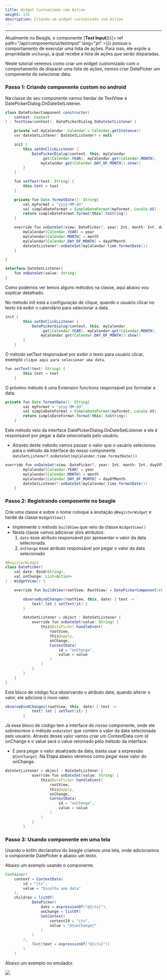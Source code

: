 ```yaml
---
title: Widget Customizado com Action
weight: 134
description: Criando um widget customizado com Action
---
```


---

Atualmente no Beagle, o componente [**Text Input**]({{< ref path="/api/components/ui/textinput" lang="pt" >}}) possue o comportamento de executar uma lista de ações. Para isso, ele expõe a propriedade `onChange`, a qual recebe a lista de ações que serão disparadas.

Neste tutorial veremos como criar um widget customizado com o comportamento de disparar uma lista de ações, iremos criar DatePicker um componente de selecionar data.

### Passo 1: Criando componente custom no android

Na classe do seu componente vamos herdar de TextView e DatePickerDialog.OnDateSetListener.

```java
class DatePickerComponent constructor(
    context: Context
) : TextView(context), DatePickerDialog.OnDateSetListener {

    private val myCalendar: Calendar = Calendar.getInstance()
    var dateSetListener: DateSetListener? = null

    init {
        this.setOnClickListener {
            DatePickerDialog(context, this, myCalendar
                .get(Calendar.YEAR), myCalendar.get(Calendar.MONTH),
                myCalendar.get(Calendar.DAY_OF_MONTH)).show()
        }
    }

    fun setText(text: String) {
        this.text = text
    }

    private fun Date.formatDate(): String{
        val myFormat = "yyyy-MM-dd"
        val simpleDateFormat = SimpleDateFormat(myFormat, Locale.US)
        return simpleDateFormat.format(this).toString()
    }

    override fun onDateSet(view: DatePicker?, year: Int, month: Int, dayOfMonth: Int) {
        myCalendar[Calendar.YEAR] = year
        myCalendar[Calendar.MONTH] = month
        myCalendar[Calendar.DAY_OF_MONTH] = dayOfMonth
        dateSetListener?.onDateSet(myCalendar.time.formatDate())
    }

}

interface DateSetListener{
    fun onDateSet(value: String)
}
```

Como podemos ver temos alguns métodos na classe, aqui abaixo vou explicar detalhado.
 
No método init está a configuração de clique, quando o usuário clicar no texto irá exibir o calendário para selecionar a data.

```java
init {
        this.setOnClickListener {
            DatePickerDialog(context, this, myCalendar
                .get(Calendar.YEAR), myCalendar.get(Calendar.MONTH),
                myCalendar.get(Calendar.DAY_OF_MONTH)).show()
        }
    }
```

O método setText responsável por exibir o texto para usuário clicar, exemplo `clique aqui para selecionar uma data`.

```java
fun setText(text: String) {
        this.text = text
    }
```

O próximo método é uma Extension functions responsável por formatar a data.

```java
private fun Date.formatDate(): String{
        val myFormat = "yyyy-MM-dd"
        val simpleDateFormat = SimpleDateFormat(myFormat, Locale.US)
        return simpleDateFormat.format(this).toString()
    }
```

Este método veio da interface DatePickerDialog.OnDateSetListener e ele é responsável por pegar a data selecionada pelo usuário.

* Através deste método vamos passar o valor que o usuário selecionou para o método da interface do nosso componente `dateSetListener?.onDateSet(myCalendar.time.formatDate())`

```java
override fun onDateSet(view: DatePicker?, year: Int, month: Int, dayOfMonth: Int) {
        myCalendar[Calendar.YEAR] = year
        myCalendar[Calendar.MONTH] = month
        myCalendar[Calendar.DAY_OF_MONTH] = dayOfMonth
        dateSetListener?.onDateSet(myCalendar.time.formatDate())
    }
```

### Passo 2: Registrando componente no beagle

Crie uma classe e sobre o nome coloque a anotação `@RegisterWidget` e herde da classe `WidgetView()`
* Implemente o método `buildView` que veio da classe `WidgetView()`
* Nesta classe vamos adicionar dois atributos:
    1. `date` esse atributo responsável por apresentar o valor da data selecionada.
    2. `onChange` esse atributo responsável por pegar o valor da data selecionado


```java
@RegisterWidget
class DatePicker(
    val date: Bind<String>,
    val onChange: List<Action>
) : WidgetView() {

    override fun buildView(rootView: RootView) = DatePickerComponent(rootView.getContext()).apply {

        observeBindChanges(rootView, this, date) { text ->
            text?.let { setText(it) }
        }

        dateSetListener = object : DateSetListener {
            override fun onDateSet(value: String) {
                this@DatePicker.handleEvent(
                    rootView,
                    this@apply,
                    onChange,
                    ContextData(
                        id = "onChange",
                        value = value
                    )
                )
            }
        }
    }
}
```

Este bloco de código fica observando o atributo date, quando alterar o valor, ele adiciona o novo valor.

```java
observeBindChanges(rootView, this, date) { text ->
            text?.let { setText(it) }
        }
```

Já esse bloco de código tem a interface do nosso componente, onde ele sobrescreve o método `onDateSet` que contém o valor da data selecionada pelo usuário. Através desse valor vamos criar um ContextData com id onChange e o value será o value retornado pelo método da interface.

* E para pegar o valor atualizado da data, basta usar a expressão `@{onChange}`. Na Etapa abaixo veremos como pegar esse valor do onChange.


```java
dateSetListener = object : DateSetListener {
            override fun onDateSet(value: String) {
                this@DatePicker.handleEvent(
                    rootView,
                    this@apply,
                    onChange,
                    ContextData(
                        id = "onChange",
                        value = value
                    )
                )
            }
        }
```

### Passo 3: Usando componente em uma tela

Usando o kotlin declarativo do beagle criamos uma tela, onde adicionamos o componente DatePicker e abaixo um texto.

Abaixo um exemplo usando o componente.

```java
Container(
    context = ContextData(
        id = "ctx",
        value = "Escolha uma data"
    ),
    children = listOf(
            DatePicker(
                date = expressionOf("@{ctx}"),
                onChange = listOf(
                SetContext(
                    contextId = "ctx",
                    value = "@{onChange}"
                )
            )
        ),
            Text(text = expressionOf("@{ctx}"))
        )
    )
```

Abaixo um exemplo no emulador.


![](/shared/date-picker-android.png)

